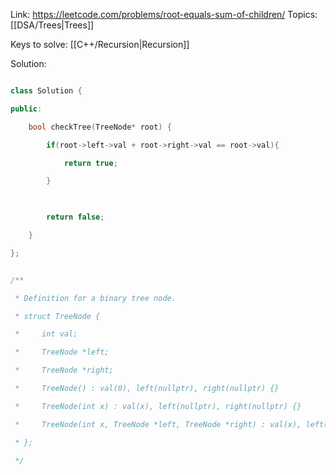 Link: https://leetcode.com/problems/root-equals-sum-of-children/
Topics: [[DSA/Trees|Trees]]

Keys to solve: [[C++/Recursion|Recursion]]

Solution:

```cpp

class Solution {

public:

    bool checkTree(TreeNode* root) {

        if(root->left->val + root->right->val == root->val){

            return true;

        }

  

        return false;

    }

};


/**

 * Definition for a binary tree node.

 * struct TreeNode {

 *     int val;

 *     TreeNode *left;

 *     TreeNode *right;

 *     TreeNode() : val(0), left(nullptr), right(nullptr) {}

 *     TreeNode(int x) : val(x), left(nullptr), right(nullptr) {}

 *     TreeNode(int x, TreeNode *left, TreeNode *right) : val(x), left(left), right(right) {}

 * };

 */

```